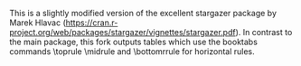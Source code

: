 This is a slightly modified version of the excellent stargazer package by Marek Hlavac (https://cran.r-project.org/web/packages/stargazer/vignettes/stargazer.pdf). In contrast to the main package, this fork outputs tables which use the booktabs commands \toprule \midrule and \bottomrrule for horizontal rules. 
